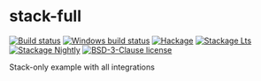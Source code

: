 # stack-full

[![Build status](https://img.shields.io/travis/kowainik/stack-full.svg?logo=travis)](https://travis-ci.org/kowainik/stack-full)
[![Windows build status](https://ci.appveyor.com/api/projects/status/github/kowainik/stack-full?branch=master&svg=true)](https://ci.appveyor.com/project/kowainik/stack-full)
[![Hackage](https://img.shields.io/hackage/v/stack-full.svg?logo=haskell)](https://hackage.haskell.org/package/stack-full)
[![Stackage Lts](http://stackage.org/package/stack-full/badge/lts)](http://stackage.org/lts/package/stack-full)
[![Stackage Nightly](http://stackage.org/package/stack-full/badge/nightly)](http://stackage.org/nightly/package/stack-full)
[![BSD-3-Clause license](https://img.shields.io/badge/license-BSD--3--Clause-blue.svg)](LICENSE)

Stack-only example with all integrations
